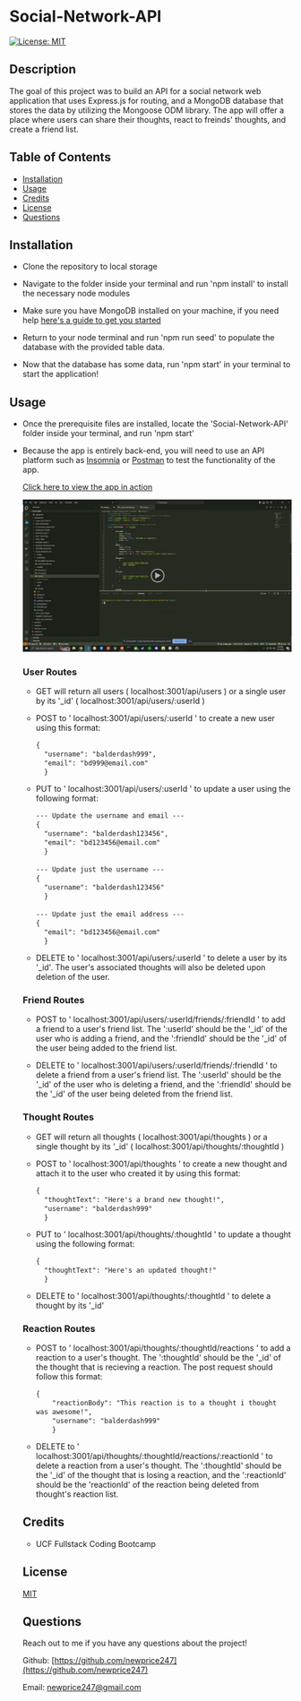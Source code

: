 # Social-Network-API

  [![License: MIT](https://img.shields.io/badge/License-MIT-yellow.svg)](https://opensource.org/licenses/MIT)
  ## Description

  The goal of this project was to build an API for a social network web application that uses Express.js for routing, and a MongoDB database that stores the data by utilizing the Mongoose ODM library. The app will offer a place where users can share their thoughts, react to freinds' thoughts, and create a friend list.

  ## Table of Contents 
  
  - [Installation](#installation)
  - [Usage](#usage)
  - [Credits](#credits)
  - [License](#license)
  - [Questions](#questions)

  ## Installation
* Clone the repository to local storage
* Navigate to the folder inside your terminal and run 'npm install' to install the necessary node modules
* Make sure you have MongoDB installed on your machine, if you need help [here's a guide to get you started](https://www.mongodb.com/docs/manual/installation/)

* Return to your node terminal and run 'npm run seed' to populate the database with the provided table data.

* Now that the database has some data, run 'npm start' in your terminal to start the application! 
 

  

## Usage
* Once the prerequisite files are installed, locate the 'Social-Network-API' folder inside your terminal, and run 'npm start'

* Because the app is entirely back-end, you will need to use an API platform such as [Insomnia](https://docs.insomnia.rest/insomnia/get-started#:~:text=Insomnia%20is%20an%20open%20source,code%20generation%2C%20and%20environment%20variables.) or [Postman](https://www.postman.com/) to test the functionality of the app.


    [Click here to view the app in action](https://drive.google.com/file/d/1EQ9JkRFMkT_i2WfHXY2itFFuET1eLpMo/view)

    [![Alt text](<Screenshot 2023-11-07 151159-1.png>)](https://drive.google.com/file/d/1EQ9JkRFMkT_i2WfHXY2itFFuET1eLpMo/view)

  ### User Routes
  * GET  will return all users ( localhost:3001/api/users ) or a single user by its '_id' ( localhost:3001/api/users/:userId )
  * POST to ' localhost:3001/api/users/:userId ' to create a new user using this format:
  
        {
          "username": "balderdash999",
          "email": "bd999@email.com"
          }
  * PUT to ' localhost:3001/api/users/:userId ' to update a user using the following format:
        
        --- Update the username and email ---
        {
          "username": "balderdash123456",
          "email": "bd123456@email.com"
          }

        --- Update just the username ---
        {
          "username": "balderdash123456"
          }

        --- Update just the email address ---
        {
          "email": "bd123456@email.com"
          }
  * DELETE to ' localhost:3001/api/users/:userId ' to delete a user by its '_id'. The user's associated thoughts will also be deleted upon deletion of the user.


   ### Friend Routes

  * POST to ' localhost:3001/api/users/:userId/friends/:friendId ' to add a friend to a user's friend list. The ':userId' should be the '_id' of the user who is adding a friend, and the ':friendId' should be the '_id' of the user being added to the friend list.
  
  * DELETE to ' localhost:3001/api/users/:userId/friends/:friendId ' to delete a friend from a user's friend list.  The ':userId' should be the '_id' of the user who is deleting a friend, and the ':friendId' should be the '_id' of the user being deleted from the friend list.


  ### Thought Routes

  * GET  will return all thoughts ( localhost:3001/api/thoughts ) or a single thought by its '_id'  ( localhost:3001/api/thoughts/:thoughtId )
  * POST to ' localhost:3001/api/thoughts ' to create a new thought and attach it to the user who created it by using this format:
  
        {
          "thoughtText": "Here's a brand new thought!",
          "username": "balderdash999"
          }
  * PUT to ' localhost:3001/api/thoughts/:thoughtId ' to update a thought using the following format:
        
        {
          "thoughtText": "Here's an updated thought!"
          }
        
  * DELETE to ' localhost:3001/api/thoughts/:thoughtId ' to delete a thought by its '_id'

  ### Reaction Routes


  * POST to ' localhost:3001/api/thoughts/:thoughtId/reactions ' to add a reaction to a user's thought. The ':thoughtId' should be the '_id' of the thought that is recieving a reaction. The post request should follow this format:

        {   
            "reactionBody": "This reaction is to a thought i thought was awesome!",
            "username": "balderdash999"
            }
  
  * DELETE to ' localhost:3001/api/thoughts/:thoughtId/reactions/:reactionId ' to delete a reaction from a user's thought.  The ':thoughtId' should be the '_id' of the thought that is losing a reaction, and the ':reactionId' should be the 'reactionId' of the reaction being deleted from thought's reaction list.

  


  ## Credits

  * UCF Fullstack Coding Bootcamp

  ## License

  [MIT](https://opensource.org/licenses/MIT)


  ## Questions
  
  Reach out to me if you have any questions about the project!
  
  Github: [https://github.com/newprice247](https://github.com/newprice247)
  
  Email: newprice247@gmail.com
